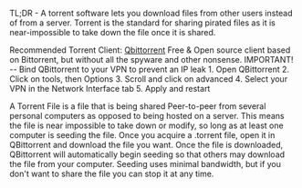 TL;DR - A torrent software lets you download files from other users instead of from a server. Torrent is the standard for sharing pirated files as it is near-impossible to take down the file once it is shared.

Recommended Torrent Client: [Qbittorrent](https://www.qbittorrent.org/)
	Free & Open source client based on Bittorrent, but without all the spyware and other nonsense.
IMPORTANT! -- Bind QBittorrent to your VPN to prevent an IP leak
	1. Open QBittorrent
	2. Click on tools, then Options
	3. Scroll and click on advanced
	4. Select your VPN in the Network Interface tab
	5. Apply and restart 

A Torrent File is a file that is being shared Peer-to-peer from several personal computers as opposed to being hosted on a server. This means the file is near impossible to take down or modify, so long as at least one computer is seeding the file. Once you acquire a .torrent file, open it in QBittorrent and download the file you want. Once the file is downloaded, QBittorrent will automatically begin seeding so that others may download the file from your computer. Seeding uses minimal bandwidth, but if you don't want to share the file you can stop it at any time.